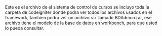Este es el archivo de el sistema de control de cursos se incluyo toda la carpeta de codeigniter donde podra ver todos los archivos usados en el framework, tambien podra ver un archivo rar llamado BDAdmon.rar, ese archivo tiene el modelo de la base de datos en workbench, para que usted lo pueda consultar.